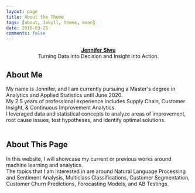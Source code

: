 ```yaml
---
layout: page
title: About the Theme
tags: [about, Jekyll, theme, moon]
date: 2016-03-21
comments: false
---
```

    
<center><a href="https://jsiwu94.github.io"><b>Jennifer Siwu</b><br>
    </a>Turning Data into Decision and Insight into Action.</center>

## About Me

My name is Jennifer, and I am currently pursuing a Master's degree in Analytics and Applied Statistics until June 2020.
<br>
My 2.5 years of professional experience includes Supply Chain, Customer Insight, & Continuous Improvement Analytics.
<br>
I leveraged data and statistical concepts to analyze areas of improvement, root cause issues, test hypotheses, and identify optimal solutions.
<br>
<br>

## About This Page

In this website, I will showcase my current or previous works around machine learning and analytics. 
<br>
The topics that I am interested in are around Natural Language Processing and Sentiment Analysis, Multiclass Classifications, Customer Segmentation, Customer Churn Predictions, Forecasting Models, and AB Testings.


